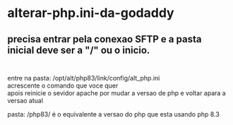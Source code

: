 # alterar-php.ini-da-godaddy

## precisa entrar pela conexao SFTP e a pasta inicial deve ser a "/" ou o inicio.<br><br>

entre na pasta: /opt/alt/php83/link/config/alt_php.ini<br>
acrescente o comando que voce quer<br>
apois reinicie o sevidor apache por mudar a versao de php e voltar apara a versao atual<br>

pasta: /php83/ é o equivalente a versao do php que esta usando php 8.3<br>
